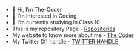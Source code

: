 - 👋 Hi, I’m The-Coder
- 👀 I’m interested in Coding
- 🌱 I’m currently studying in Class 10
- This is my repository Page - [Repositories](https://github.com/thecoder1234-ssvbhilai?tab=repositories)
- My website to know more about me - <a href="https://twebcoder.vercel.app/" target="_blank">The Coder</a>
- My Twitter (X) handle  - <a href="https://twitter.com/Tcoder04AD" target="_blank">TWITTER HANDLE</a>

<!---
thecoder1234-ssvbhilai/thecoder1234-ssvbhilai is a ✨ special ✨ repository because its `README.md` (this file) appears on your GitHub profile.
You can click the Preview link to take a look at your changes.
--->
